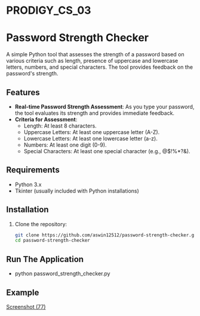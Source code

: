 # PRODIGY_CS_03

# Password Strength Checker

A simple Python tool that assesses the strength of a password based on various criteria such as length, presence of uppercase and lowercase letters, numbers, and special characters. The tool provides feedback on the password's strength.

## Features

- **Real-time Password Strength Assessment**: As you type your password, the tool evaluates its strength and provides immediate feedback.
- **Criteria for Assessment**:
  - Length: At least 8 characters.
  - Uppercase Letters: At least one uppercase letter (A-Z).
  - Lowercase Letters: At least one lowercase letter (a-z).
  - Numbers: At least one digit (0-9).
  - Special Characters: At least one special character (e.g., @$!%*?&).

## Requirements

- Python 3.x
- Tkinter (usually included with Python installations)

## Installation

1. Clone the repository:
   ```bash
   git clone https://github.com/aswin12512/password-strength-checker.git
   cd password-strength-checker

## Run The Application

- python password_strength_checker.py

 ## Example

[Screenshot (77)](https://github.com/user-attachments/assets/b4fff175-89fe-4d2e-b9ca-30721fecf3ef)
